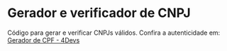 # Gerador e verificador de CNPJ

Código para gerar e verificar CNPJs válidos. Confira a autenticidade em:
[Gerador de CPF - 4Devs](https://www.4devs.com.br/gerador_de_cnpj)
